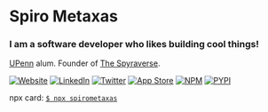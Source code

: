 # Spiro Metaxas

### I am a software developer who likes building cool things!

[UPenn](https://www.upenn.edu/) alum.   Founder of [The Spyraverse](https://spyraverse.com/).

[![Website](https://img.shields.io/badge/website-000000.svg?&style=for-the-badge&logo=About.me&logoColor=white&color=346beb)](https://spirometaxas.com/)
[![LinkedIn](https://img.shields.io/badge/LinkedIn-0077B5?style=for-the-badge&logo=linkedin&logoColor=white&color=346beb)](https://www.linkedin.com/in/spiro-metaxas/)
[![Twitter](https://img.shields.io/badge/Twitter-1DA1F2?style=for-the-badge&logo=twitter&logoColor=white&color=346beb)](https://twitter.com/spirometaxas)
[![App Store](https://img.shields.io/badge/App_Store-0D96F6?style=for-the-badge&logo=app-store&logoColor=white&color=346beb)](https://apps.apple.com/us/developer/spiro-metaxas/id1584716227)
[![NPM](https://img.shields.io/badge/NPM-000000?style=for-the-badge&logo=npm&logoColor=white&color=346beb)](https://www.npmjs.com/~spirometaxas)
[![PYPI](https://img.shields.io/badge/PYPI-000000?style=for-the-badge&logo=pypi&logoColor=white&color=346beb)](https://pypi.org/user/spirometaxas/)

npx card: [`$ npx spirometaxas`](https://github.com/spirometaxas/businesscard)
